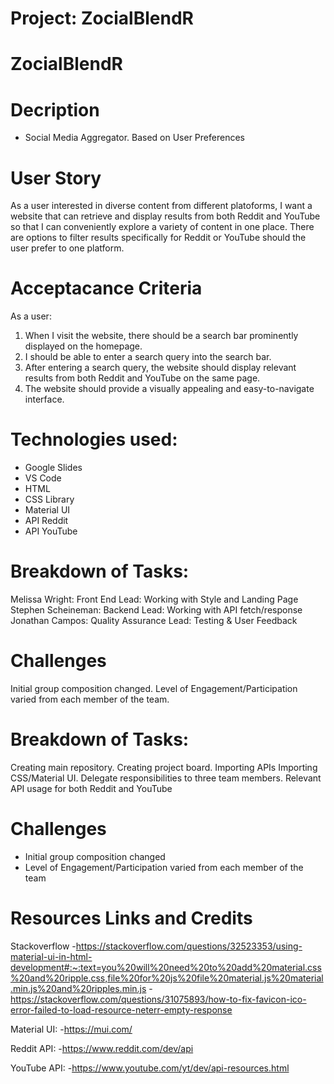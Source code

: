 # Project: ZocialBlendR

# ZocialBlendR

# Decription 
- Social Media Aggregator. Based on User Preferences 

# User Story 
As a user interested in diverse content from different platoforms, I want a website that can retrieve and display results from both Reddit and YouTube
so that I can conveniently explore a variety of content in one place. There are options to filter results specifically for Reddit or YouTube should the user prefer to one platform. 

# Acceptacance Criteria 
As a user:

1. When I visit the website, there should be a search bar prominently displayed on the homepage.
2. I should be able to enter a search query into the search bar.
3. After entering a search query, the website should display relevant results from both Reddit and YouTube on the same page.
4. The website should provide a visually appealing and easy-to-navigate interface.


# Technologies used: 
- Google Slides
- VS Code
- HTML
- CSS Library
- Material UI 
- API Reddit 
- API YouTube

# Breakdown of Tasks: 
Melissa Wright: Front End Lead: Working with Style and Landing Page
Stephen Scheineman: Backend Lead: Working with API fetch/response
Jonathan Campos: Quality Assurance Lead: Testing & User Feedback

# Challenges
Initial group composition changed. Level of Engagement/Participation varied from each member of the team. 

# Breakdown of Tasks: 
Creating main repository.
Creating project board.
Importing APIs
Importing CSS/Material UI.
Delegate responsibilities to three team members.
Relevant API usage for both Reddit and YouTube

# Challenges
- Initial group composition changed
- Level of Engagement/Participation varied from each member of the team

# Resources Links and Credits 
Stackoverflow
-https://stackoverflow.com/questions/32523353/using-material-ui-in-html-development#:~:text=you%20will%20need%20to%20add%20material.css%20and%20ripple.css,file%20for%20js%20file%20material.js%20material.min.js%20and%20ripples.min.js
-https://stackoverflow.com/questions/31075893/how-to-fix-favicon-ico-error-failed-to-load-resource-neterr-empty-response

Material UI:
-https://mui.com/

Reddit API:
-https://www.reddit.com/dev/api

YouTube API:
-https://www.youtube.com/yt/dev/api-resources.html
